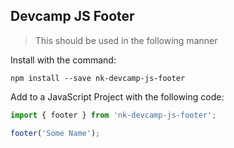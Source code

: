 ## Devcamp JS Footer

> This should be used in the following manner

Install with the command:

```
npm install --save nk-devcamp-js-footer
```

Add to a JavaScript Project with the following code:

```javascript
import { footer } from 'nk-devcamp-js-footer';

footer('Some Name');
```